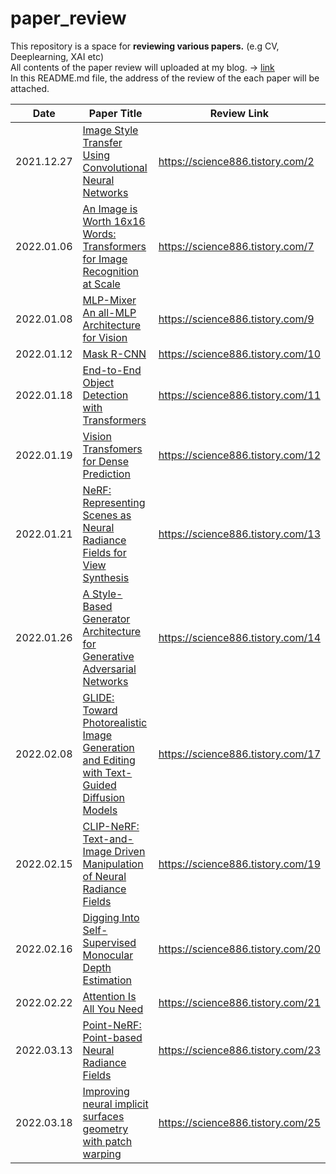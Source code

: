 # paper_review
This repository is a space for **reviewing various papers.** (e.g CV, Deeplearning, XAI etc)
</br> All contents of the paper review will uploaded at my blog. -> [link](https://science886.tistory.com/category/Paper%20review)
</br> In this README.md file, the address of the review of the each paper will be attached. 


|Date|Paper Title|Review Link|
|------|---|---|
|2021.12.27|[Image Style Transfer Using Convolutional Neural Networks](https://openaccess.thecvf.com/content_cvpr_2016/html/Gatys_Image_Style_Transfer_CVPR_2016_paper.html)| https://science886.tistory.com/2 |
|2022.01.06|[An Image is Worth 16x16 Words: Transformers for Image Recognition at Scale](https://arxiv.org/abs/2010.11929)| https://science886.tistory.com/7 |
|2022.01.08|[MLP-Mixer An all-MLP Architecture for Vision](https://arxiv.org/abs/2105.01601)| https://science886.tistory.com/9 |
|2022.01.12|[Mask R-CNN](https://arxiv.org/abs/1703.06870)| https://science886.tistory.com/10|
|2022.01.18|[End-to-End Object Detection with Transformers](https://arxiv.org/abs/2005.12872)| https://science886.tistory.com/11|
|2022.01.19|[Vision Transfomers for Dense Prediction](https://arxiv.org/abs/2103.13413)| https://science886.tistory.com/12|
|2022.01.21|[NeRF: Representing Scenes as Neural Radiance Fields for View Synthesis](https://arxiv.org/abs/2003.08934)| https://science886.tistory.com/13|
|2022.01.26|[A Style-Based Generator Architecture for Generative Adversarial Networks](https://arxiv.org/abs/1812.04948)| https://science886.tistory.com/14|
|2022.02.08|[GLIDE: Toward Photorealistic Image Generation and Editing with Text-Guided Diffusion Models](https://arxiv.org/abs/2112.10741)| https://science886.tistory.com/17|
|2022.02.15|[CLIP-NeRF: Text-and-Image Driven Manipulation of Neural Radiance Fields](https://arxiv.org/abs/2112.05139)| https://science886.tistory.com/19|
|2022.02.16|[Digging Into Self-Supervised Monocular Depth Estimation](https://arxiv.org/abs/1806.01260)| https://science886.tistory.com/20|
|2022.02.22|[Attention Is All You Need](https://arxiv.org/abs/1706.03762)| https://science886.tistory.com/21|
|2022.03.13|[Point-NeRF: Point-based Neural Radiance Fields](https://arxiv.org/abs/2201.08845)| https://science886.tistory.com/23|
|2022.03.18|[Improving neural implicit surfaces geometry with patch warping](https://arxiv.org/abs/2112.09648)| https://science886.tistory.com/25|

